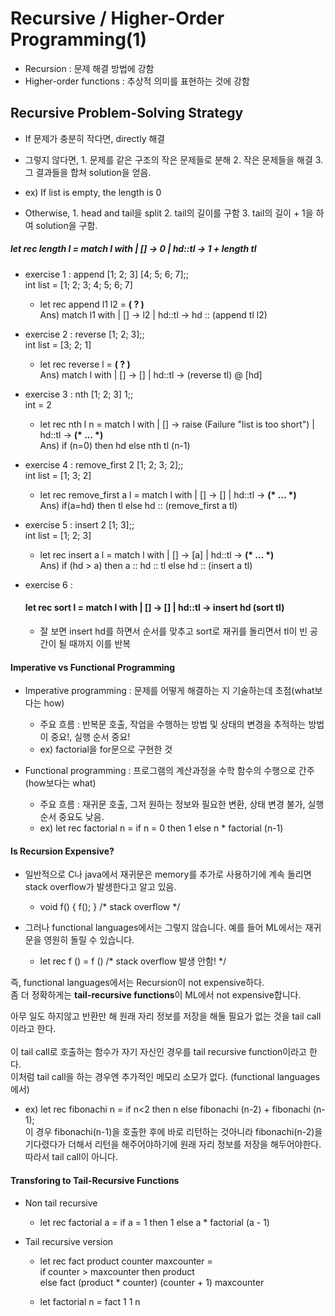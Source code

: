 # Recursive / Higher-Order Programming(1)

- Recursion : 문제 해결 방법에 강함
- Higher-order functions : 추상적 의미를 표현하는 것에 강함

## Recursive Problem-Solving Strategy

- If 문제가 충분히 작다면, directly 해결
- 그렇지 않다면, 1. 문제를 같은 구조의 작은 문제들로 분해 2. 작은 문제들을 해결 3. 그 결과들을 합쳐 solution을 얻음.

- ex) If list is empty, the length is 0
- Otherwise, 1. head and tail을 split 2. tail의 길이를 구함 3. tail의 길이 + 1을 하여 solution을 구함.

##### let rec length l = match l with | [] -> 0 | hd::tl -> 1 + length tl


- exercise 1 : append [1; 2; 3] [4; 5; 6; 7];;<br>int list = [1; 2; 3; 4; 5; 6; 7]

  - let rec append l1 l2 = <B>( ? )</B> <br>
  Ans) match l1 with | [] -> l2 | hd::tl -> hd :: (append tl l2)

- exercise 2 : reverse [1; 2; 3];; <br> int list = [3; 2; 1]

  - let rec reverse l = <B>( ? )</B> <br>
  Ans) match l with | [] -> [] | hd::tl -> (reverse tl) @ [hd]

- exercise 3 : nth [1; 2; 3] 1;;<br> int = 2

  - let rec nth l n = match l with | [] -> raise (Failure "list is too short") | hd::tl -> <B>(* ... *)</B><br>
  Ans) if (n=0) then hd else nth tl (n-1)

- exercise 4 : remove_first 2 [1; 2; 3; 2];; <br> int list = [1; 3; 2]

  - let rec remove_first a l = match l with | [] -> [] | hd::tl -> <B>(* ... *)</B><br>
  Ans) if(a=hd) then tl else hd :: (remove_first a tl)

- exercise 5 : insert 2 [1; 3];;<br> int list = [1; 2; 3]

  - let rec insert a l = match l with | [] -> [a] | hd::tl -> <B>(* ... *)</B><br>
  Ans) if (hd > a) then a :: hd :: tl else hd :: (insert a tl)

- exercise 6 :
  #### let rec sort l = match l with | [] -> [] | hd::tl -> insert hd (sort tl)
  - 잘 보면 insert hd를 하면서 순서를 맞추고 sort로 재귀를 돌리면서 tl이 빈 공간이 될 때까지 이를 반복

#### Imperative vs Functional Programming

- Imperative programming : 문제를 어떻게 해결하는 지 기술하는데 초점(what보다는 how)
  - 주요 흐름 : 반복문 호출, 작업을 수행하는 방법 및 상태의 변경을 추적하는 방법이 중요!, 실행 순서 중요! 
  - ex) factorial을 for문으로 구현한 것

- Functional programming : 프로그램의 계산과정을 수학 함수의 수행으로 간주(how보다는 what)
  - 주요 흐름 : 재귀문 호출, 그저 원하는 정보와 필요한 변환, 상태 변경 불가, 실행 순서 중요도 낮음.
  - ex) let rec factorial n = if n = 0 then 1 else n * factorial (n-1)

#### Is Recursion Expensive?
  - 일반적으로 C나 java에서 재귀문은 memory를 추가로 사용하기에 계속 돌리면 stack overflow가 발생한다고 알고 있음.
    - void f() { f(); } /* stack overflow */

  - 그러나 functional languages에서는 그렇지 않습니다. 예를 들어 ML에서는 재귀문을 영원히 돌릴 수 있습니다.
    - let rec f () = f () /* stack overflow 발생 안함! */

  즉, functional languages에서는 Recursion이 not expensive하다.<br>
  좀 더 정확하게는 <B>tail-recursive functions</B>이 ML에서 not expensive합니다.


  아무 일도 하지않고 반환만 해 원래 자리 정보를 저장을 해둘 필요가 없는 것을 tail call이라고 한다.<br><br>
  이 tail call로 호출하는 함수가 자기 자신인 경우를 tail recursive function이라고 한다.<br>
  이처럼 tail call을 하는 경우엔 추가적인 메모리 소모가 없다. (functional languages에서)

  - ex) let rec fibonachi n = if n<2 then n else fibonachi (n-2) + fibonachi (n-1);<br>
  이 경우 fibonachi(n-1)을 호출한 후에 바로 리턴하는 것아니라 fibonachi(n-2)을 기다렸다가 더해서 리턴을 해주어야하기에 원래 자리 정보를 저장을 해두어야한다. <br>따라서 tail call이 아니다.

#### Transforing to Tail-Recursive Functions
  - Non tail recursive
    - let rec factorial a = if a = 1 then 1 else a * factorial (a - 1)

  - Tail recursive version
    - let rec fact product counter maxcounter =<br> if counter > maxcounter then product<br>else fact (product * counter) (counter + 1) maxcounter

    - let factorial n = fact 1 1 n
